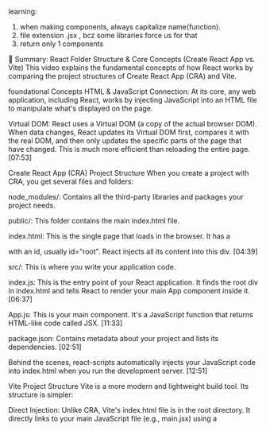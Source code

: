 learning:
1. when making components, always capitalize name(function).
2. file extension .jsx , bcz some libraries force us for that
3. return only 1 components


📝 Summary: React Folder Structure & Core Concepts (Create React App vs. Vite)
This video explains the fundamental concepts of how React works by comparing the project structures of Create React App (CRA) and Vite.

foundational Concepts
HTML & JavaScript Connection: At its core, any web application, including React, works by injecting JavaScript into an HTML file to manipulate what's displayed on the page.

Virtual DOM: React uses a Virtual DOM (a copy of the actual browser DOM). When data changes, React updates its Virtual DOM first, compares it with the real DOM, and then only updates the specific parts of the page that have changed. This is much more efficient than reloading the entire page. [07:53]

Create React App (CRA) Project Structure
When you create a project with CRA, you get several files and folders:

node_modules/: Contains all the third-party libraries and packages your project needs.

public/: This folder contains the main index.html file.

index.html: This is the single page that loads in the browser. It has a <div> with an id, usually id="root". React injects all its content into this div. [04:39]

src/: This is where you write your application code.

index.js: This is the entry point of your React application. It finds the root div in index.html and tells React to render your main App component inside it. [06:37]

App.js: This is your main component. It's a JavaScript function that returns HTML-like code called JSX. [11:33]

package.json: Contains metadata about your project and lists its dependencies. [02:51]

Behind the scenes, react-scripts automatically injects your JavaScript code into index.html when you run the development server. [12:51]

Vite Project Structure
Vite is a more modern and lightweight build tool. Its structure is simpler:

Direct Injection: Unlike CRA, Vite's index.html file is in the root directory. It directly links to your main JavaScript file (e.g., main.jsx) using a <script> tag. This makes the development process faster. [14:57]

Key JSX Rules
Uppercase Component Names: Component functions must start with an uppercase letter (e.g., function Chai()). [18:07]

Return a Single Element: A component can only return one parent HTML element. If you need to return multiple elements, wrap them in a container like a <div> or a React Fragment (<>...</>). [23:20]

By understanding these core concepts, you'll find it much easier to work with React, no matter which build tool you use. Happy coding! 😊

